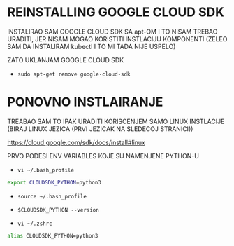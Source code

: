 # REINSTALLING GOOGLE CLOUD SDK




INSTALIRAO SAM GOOGLE CLOUD SDK SA apt-OM I TO NISAM TREBAO URADITI, JER NISAM MOGAO KORISTITI INSTLACIJU KOMPONENTI (ZELEO SAM DA INSTALIRAM kubectl I TO MI TADA NIJE USPELO)

ZATO UKLANJAM GOOGLE CLOUD SDK

- `sudo apt-get remove google-cloud-sdk`


# PONOVNO INSTLAIRANJE

TREABAO SAM TO IPAK URADITI KORISCENJEM SAMO LINUX INSTLACIJE (BIRAJ LINUX JEZICA (PRVI JEZICAK NA SLEDECOJ STRANICI))

<https://cloud.google.com/sdk/docs/install#linux>

PRVO PODESI ENV VARIABLES KOJE SU NAMENJENE PYTHON-U

- `vi ~/.bash_profile`

```zsh
export CLOUDSDK_PYTHON=python3
```

- `source ~/.bash_profile`

- `$CLOUDSDK_PYTHON --version`


- `vi ~/.zshrc`

```zsh
alias CLOUDSDK_PYTHON=python3
```
